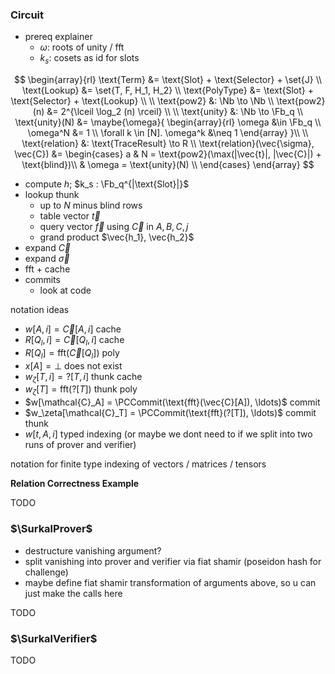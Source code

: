 ### Circuit

- prereq explainer
  - $\omega$: roots of unity / fft
  - $k_s$: cosets as id for slots

$$
\begin{array}{rl}
\text{Term} &= \text{Slot} + \text{Selector} + \set{J} \\
\text{Lookup} &= \set{T, F, H_1, H_2} \\
\text{PolyType} &= \text{Slot} + \text{Selector} + \text{Lookup} \\
\\
\text{pow2} &: \Nb \to \Nb \\
\text{pow2}(n) &= 2^{\lceil \log_2 (n) \rceil} \\
\\
\text{unity} &: \Nb \to \Fb_q \\
\text{unity}(N) &= \maybe{\omega}{
\begin{array}{rl}
  \omega &\in \Fb_q \\
  \omega^N &= 1 \\
  \forall k \in [N]. \omega^k &\neq 1
\end{array}
}\\
\\
\text{relation} &: \text{TraceResult} \to R \\
\text{relation}(\vec{\sigma}, \vec{C}) &= \begin{cases}
a
& N = \text{pow2}(\max(|\vec{t}|, |\vec{C}|) + \text{blind})\\
& \omega = \text{unity}(N) \\
\end{cases}
\end{array}
$$

- compute $h$; $k_s : \Fb_q^{|\text{Slot}|}$
- lookup thunk
  - up to $N$ minus blind rows
  - table vector $\vec{t}$
  - query vector $\vec{f}$ using $\vec{C}$ in $A,B,C,j$
  - grand product $\vec{h_1}, \vec{h_2}$
- expand $\vec{C}$
- expand $\vec{\sigma}$
- fft + cache
- commits
  - look at code

notation ideas

- $w[A,i] = \vec{C}[A,i]$ cache
- $R[Q_l,i] = \vec{C}[Q_l,i]$ cache
- $R[Q_l] = \text{fft}(\vec{C}[Q_l])$ poly
- $x[A] = \bot$ does not exist
- $w_\zeta[T,i] = ?[T,i]$ thunk cache
- $w_\zeta[T] = \text{fft}(?[T])$ thunk poly
- $w[\mathcal{C}_A] = \PCCommit(\text{fft}(\vec{C}[A]), \ldots)$ commit
- $w_\zeta[\mathcal{C}_T] = \PCCommit(\text{fft}(?[T]), \ldots)$ commit thunk
- $w[t,A,i]$ typed indexing (or maybe we dont need to if we split into two runs of prover and verifier)

notation for finite type indexing of vectors / matrices / tensors

**Relation Correctness Example**

TODO

### $\SurkalProver$

- destructure vanishing argument?
- split vanishing into prover and verifier via fiat shamir (poseidon hash for challenge)
- maybe define fiat shamir transformation of arguments above, so u can just make the calls here

TODO

### $\SurkalVerifier$

TODO
